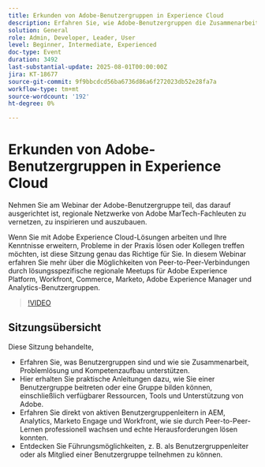 ```yaml
---
title: Erkunden von Adobe-Benutzergruppen in Experience Cloud
description: Erfahren Sie, wie Adobe-Benutzergruppen die Zusammenarbeit fördern, eine von Kollegen geführte Problemlösung anbieten und Führungsmöglichkeiten in AEM, Analytics, Marketo Engage und Workfront bieten.
solution: General
role: Admin, Developer, Leader, User
level: Beginner, Intermediate, Experienced
doc-type: Event
duration: 3492
last-substantial-update: 2025-08-01T00:00:00Z
jira: KT-18677
source-git-commit: 9f9bbcdcd56ba6736d86a6f272023db52e28fa7a
workflow-type: tm+mt
source-wordcount: '192'
ht-degree: 0%

---
```



# Erkunden von Adobe-Benutzergruppen in Experience Cloud

Nehmen Sie am Webinar der Adobe-Benutzergruppe teil, das darauf ausgerichtet ist, regionale Netzwerke von Adobe MarTech-Fachleuten zu vernetzen, zu inspirieren und auszubauen.

Wenn Sie mit Adobe Experience Cloud-Lösungen arbeiten und Ihre Kenntnisse erweitern, Probleme in der Praxis lösen oder Kollegen treffen möchten, ist diese Sitzung genau das Richtige für Sie. In diesem Webinar erfahren Sie mehr über die Möglichkeiten von Peer-to-Peer-Verbindungen durch lösungsspezifische regionale Meetups für Adobe Experience Platform, Workfront, Commerce, Marketo, Adobe Experience Manager und Analytics-Benutzergruppen.

>[!VIDEO](https://video.tv.adobe.com/v/3470396/?learn=on&enablevpops)

## Sitzungsübersicht

Diese Sitzung behandelte,

* Erfahren Sie, was Benutzergruppen sind und wie sie Zusammenarbeit, Problemlösung und Kompetenzaufbau unterstützen.
* Hier erhalten Sie praktische Anleitungen dazu, wie Sie einer Benutzergruppe beitreten oder eine Gruppe bilden können, einschließlich verfügbarer Ressourcen, Tools und Unterstützung von Adobe.
* Erfahren Sie direkt von aktiven Benutzergruppenleitern in AEM, Analytics, Marketo Engage und Workfront, wie sie durch Peer-to-Peer-Lernen professionell wachsen und echte Herausforderungen lösen konnten.
* Entdecken Sie Führungsmöglichkeiten, z. B. als Benutzergruppenleiter oder als Mitglied einer Benutzergruppe teilnehmen zu können.


